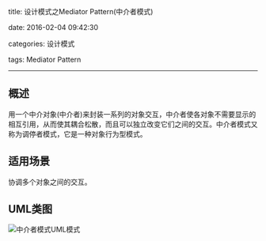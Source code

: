 title: 设计模式之Mediator Pattern(中介者模式)

date: 2016-02-04 09:42:30

categories: 设计模式

tags: Mediator Pattern

-----

## 概述

用一个中介对象(中介者)来封装一系列的对象交互，中介者使各对象不需要显示的相互引用，从而使其耦合松散，而且可以独立改变它们之间的交互。中介者模式又称为调停者模式，它是一种对象行为型模式。

## 适用场景

协调多个对象之间的交互。

## UML类图

![中介者模式UML模式]()